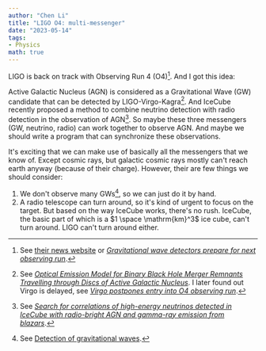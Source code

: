 ```yaml
---
author: "Chen Li"
title: "LIGO O4: multi-messenger"
date: "2023-05-14"
tags: 
- Physics
math: true
---
```


LIGO is back on track with Observing Run 4 (O4)[^1]. And I got this idea:

Active Galactic Nucleus (AGN) is considered as a Gravitational Wave (GW) candidate that can be detected by LIGO-Virgo-Kagra[^2]. And IceCube recently proposed a method to combine neutrino detection with radio detection in the observation of AGN[^3]. So maybe these three messengers (GW, neutrino, radio) can work together to observe AGN. And maybe we should write a program that can synchronize these observations.

It's exciting that we can make use of basically all the messengers that we know of. Except cosmic rays, but galactic cosmic rays mostly can't reach earth anyway (because of their charge). However, their are few things we should consider:

1. We don't observe many GWs[^4], so we can just do it by hand.
2. A radio telescope can turn around, so it's kind of urgent to focus on the target. But based on the way IceCube works, there's no rush. IceCube, the basic part of which is a $1 \space \mathrm{km}^3$ ice cube, can't turn around. LIGO can't turn around either.

[^1]: See [their news website](https://www.ligo.org/news/index.php#ER15) or [_Gravitational wave detectors prepare for next observing run_](https://www.ligo.org/news/images/ER15-newsitem.pdf).
[^2]: See [_Optical Emission Model for Binary Black Hole Merger Remnants Travelling through Discs of Active Galactic Nucleus_](https://arxiv.org/abs/2304.10567). I later found out Virgo is delayed, see [_Virgo postpones entry into O4 observing run_](https://www.virgo-gw.eu/news/virgo-postpones-entry-into-o4-observing-run/).
[^3]: See [_Search for correlations of high-energy neutrinos detected in IceCube with radio-bright AGN and gamma-ray emission from blazars_](https://arxiv.org/abs/2304.12675).
[^4]: See [Detection of gravitational waves](https://www.ligo.org/detections.php).
